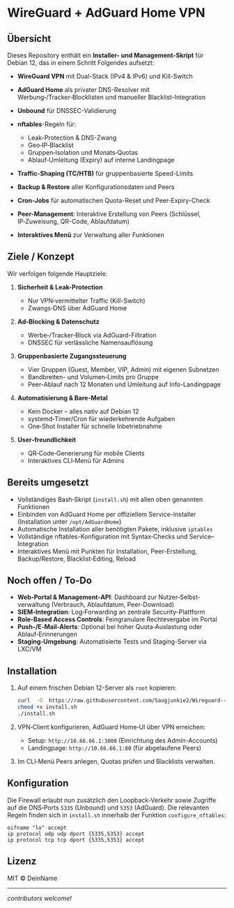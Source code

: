 # WireGuard + AdGuard Home VPN

## Übersicht

Dieses Repository enthält ein **Installer- und Management-Skript** für Debian 12, das in einem Schritt Folgendes aufsetzt:

* **WireGuard VPN** mit Dual-Stack (IPv4 & IPv6) und Kill-Switch
* **AdGuard Home** als privater DNS-Resolver mit Werbung‑/Tracker‑Blocklisten und manueller Blacklist-Integration
* **Unbound** für DNSSEC-Validierung
* **nftables**-Regeln für:

  * Leak-Protection & DNS-Zwang
  * Geo‑IP‑Blacklist
  * Gruppen‑Isolation und Monats‑Quotas
  * Ablauf‑Umleitung (Expiry) auf interne Landingpage
* **Traffic-Shaping (TC/HTB)** für gruppenbasierte Speed-Limits
* **Backup & Restore** aller Konfigurationsdaten und Peers
* **Cron-Jobs** für automatischen Quota-Reset und Peer‑Expiry-Check
* **Peer-Management**: Interaktive Erstellung von Peers (Schlüssel, IP‑Zuweisung, QR-Code, Ablaufdatum)
* **Interaktives Menü** zur Verwaltung aller Funktionen

## Ziele / Konzept

Wir verfolgen folgende Hauptziele:

1. **Sicherheit & Leak-Protection**

   * Nur VPN‑vermittelter Traffic (Kill-Switch)
   * Zwangs‑DNS über AdGuard Home
2. **Ad‑Blocking & Datenschutz**

   * Werbe‑/Tracker‑Block via AdGuard-Filtration
   * DNSSEC für verlässliche Namensauflösung
3. **Gruppenbasierte Zugangssteuerung**

   * Vier Gruppen (Guest, Member, VIP, Admin) mit eigenen Subnetzen
   * Bandbreiten- und Volumen‑Limits pro Gruppe
   * Peer-Ablauf nach 12 Monaten und Umleitung auf Info-Landingpage
4. **Automatisierung & Bare-Metal**

   * Kein Docker – alles nativ auf Debian 12
   * systemd‑Timer/Cron für wiederkehrende Aufgaben
   * One‑Shot Installer für schnelle Inbetriebnahme
5. **User‑freundlichkeit**

   * QR‑Code‑Generierung für mobile Clients
   * Interaktives CLI‑Menü für Admins

## Bereits umgesetzt

* Vollständiges Bash‑Skript (`install.sh`) mit allen oben genannten Funktionen
* Einbinden von AdGuard Home per offiziellem Service-Installer (Installation unter `/opt/AdGuardHome`)
* Automatische Installation aller benötigten Pakete, inklusive `iptables`
* Vollständige nftables-Konfiguration mit Syntax‑Checks und Service–Integration
* Interaktives Menü mit Punkten für Installation, Peer-Erstellung, Backup/Restore, Blacklist‑Editing, Reload

## Noch offen / To‑Do

* **Web‑Portal & Management‑API**: Dashboard zur Nutzer‑Selbst­verwaltung (Verbrauch, Ablaufdatum, Peer-Download)
* **SIEM‑Integration**: Log‑Forwarding an zentrale Security-Plattform
* **Role‑Based Access Controls**: Feingranulare Rechtevergabe im Portal
* **Push-/E‑Mail-Alerts**: Optional bei hoher Quota‑Auslastung oder Ablauf‑Erinnerungen
* **Staging‑Umgebung**: Automatisierte Tests und Staging-Server via LXC/VM

## Installation

1. Auf einem frischen Debian 12-Server als `root` kopieren:

   ```bash
   curl  -O  https://raw.githubusercontent.com/Saugjunkie2/Wireguard---adguard/main/install.sh
   chmod +x install.sh
   ./install.sh
   ```
2. VPN‑Client konfigurieren, AdGuard Home‑UI über VPN erreichen:

   * Setup: `http://10.66.66.1:3000` (Einrichtung des Admin-Accounts)
   * Landingpage: `http://10.66.66.1:80` (für abgelaufene Peers)
3. Im CLI‑Menü Peers anlegen, Quotas prüfen und Blacklists verwalten.

## Konfiguration

Die Firewall erlaubt nun zusätzlich den Loopback‑Verkehr sowie Zugriffe auf die
DNS‑Ports `5335` (Unbound) und `5353` (AdGuard). Die relevanten Regeln finden
sich in `install.sh` innerhalb der Funktion `configure_nftables`:

```nft
oifname "lo" accept
ip protocol udp udp dport {5335,5353} accept
ip protocol tcp tcp dport {5335,5353} accept
```

## Lizenz

MIT © DeinName

---

*contributors welcome!*
